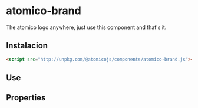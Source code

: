 # atomico-brand

The atomico logo anywhere, just use this component and that's it.

## Instalacion

```html
<script src="http://unpkg.com/@atomicojs/components/atomico-brand.js"></script>
```

## Use

<doc-show-html show>
    <atomico-brand color="black"></atomico-brand>
</doc-show-html>

## Properties

<doc-props selector="atomico-brand"></doc-props>

<script type="module" src="atomico-brand.js"></script>
